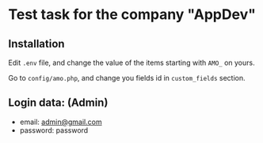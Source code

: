 # Test task for the company "AppDev"

## Installation

Edit `.env` file, and change the value of the items starting with `AMO_` on yours.

Go to `config/amo.php`, and change you fields id in `custom_fields` section.

## Login data: (Admin)

- email: admin@gmail.com
- password: password